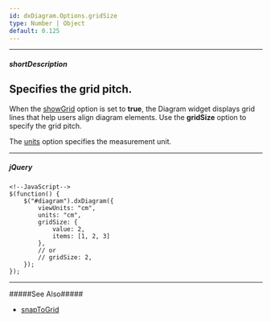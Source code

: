 ```yaml
---
id: dxDiagram.Options.gridSize
type: Number | Object
default: 0.125
---
```

---
##### shortDescription
Specifies the grid pitch.
---
When the [showGrid](/Documentation/ApiReference/UI_Widgets/dxDiagram/Configuration/#showGrid) option is set to **true**, the Diagram widget displays grid lines that help users align diagram elements. Use the **gridSize** option to specify the grid pitch.

The [units](/Documentation/ApiReference/UI_Widgets/dxDiagram/Configuration/#units) option specifies the measurement unit.

---
##### jQuery  

    <!--JavaScript-->
    $(function() {
        $("#diagram").dxDiagram({
            viewUnits: "cm",
            units: "cm",
            gridSize: {
                value: 2,
                items: [1, 2, 3]
            },
            // or
            // gridSize: 2,
        });
    });

---

#####See Also#####
- [snapToGrid](/Documentation/ApiReference/UI_Widgets/dxDiagram/Configuration/#snapToGrid)
